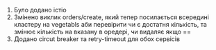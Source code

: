 1. Було додано істіо
2. Змінено виклик orders/create, який тепер посилається всередині кластеру на vegetabls аби перевірити 
чи є достатня кількість, та змінює кількість на вказану в оредері, чи видаляє якщо ==
3. Додано circut breaker та retry-timeout для обох сервісів
